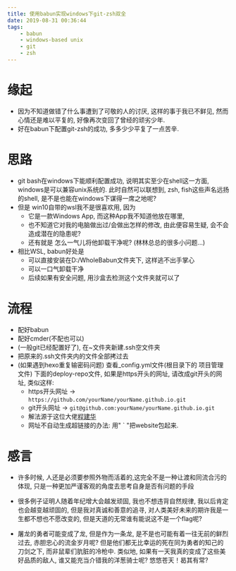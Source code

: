 ```yaml
---
title: 使用babun实现windows下git-zsh双全
date: 2019-08-31 00:36:44
tags:
    - babun
    - windows-based unix
    - git
    - zsh
---
```

# 缘起

- 因为不知道做错了什么事遭到了可敬的人的讨厌, 这样的事于我已不鲜见, 然而心情还是难以平复的, 好像再次变回了曾经的顽劣少年.
- 好在babun下配置git-zsh的成功, 多多少少平复了一点苦辛.

# 思路

- git bash在windows下能顺利配置成功, 说明其实至少在shell这一方面, windows是可以兼容unix系统的. 此时自然可以联想到, zsh, fish这些声名远扬的shell, 是不是也能在windows下谋得一席之地呢?
- 但是 win10自带的wsl我不是很喜欢用, 因为
    - 它是一款Windows App, 而这种App我不知道他放在哪里, 
    - 也不知道它对我的电脑做出过/会做出怎样的修改, 由此便容易生疑, 会不会造成潜在的隐患呢? 
    - 还有就是 怎么一气儿将他卸载干净呢? (林林总总的很多小问题...)
- 相比WSL, babun好处是
    - 可以直接安装在D:/WholeBabun文件夹下, 这样逃不出手掌心
    - 可以一口气卸载干净
    - 后续如果有安全问题, 用沙盒去检测这个文件夹就可以了


# 流程
- 配好babun
- 配好cmder(不配也可以)
- (一般git已经配置好了), 在~文件夹新建.ssh空文件夹
- 把原来的.ssh文件夹内的文件全部拷过去
- (如果遇到hexo重复输密码问题) 查看_config.yml文件(根目录下的 项目管理文件) 下面的deploy-repo文件, 如果是https开头的网址, 请改成git开头的网址, 类似这样:
    - https开头网址  -> `https://github.com/yourName/yourName.github.io.git`
    - git开头网址  -> `git@github.com:yourName/yourName.github.io.git`
    - 解法源于这位大佬[程建华](https://segmentfault.com/a/1190000005125610)
    - 网址不自动生成超链接的办法: 用" ` "把website包起来.

# 感言
- 许多时候, 人还是必须要参照外物而活着的,这完全不是一种让渡和同流合污的体现, 只是一种更加严谨客观的角度去思考自身是否有问题的手段

- 很多例子证明人随着年纪增大会越发顽固, 我也不想违背自然规律, 我以后肯定也会越变越顽固的, 但是我对真诚和善意的追寻, 对人类美好未来的期许我是一生都不想也不愿改变的, 但是天道的无常谁有能说这不是一个flag呢?

- 屠龙的勇者可能变成了龙, 但是作为一条龙, 是不是也可能有着一往无前的鲜烈过去, 赤胆忠心的流金岁月呢? 但是他们都无比幸运的死在同为勇者的知己的刀剑之下, 而非鼠辈们肮脏的冷枪中. 类似地, 如果有一天我真的变成了这些美好品质的敌人, 谁又能充当介错我的洋葱骑士呢? 悠悠苍天！曷其有常?
